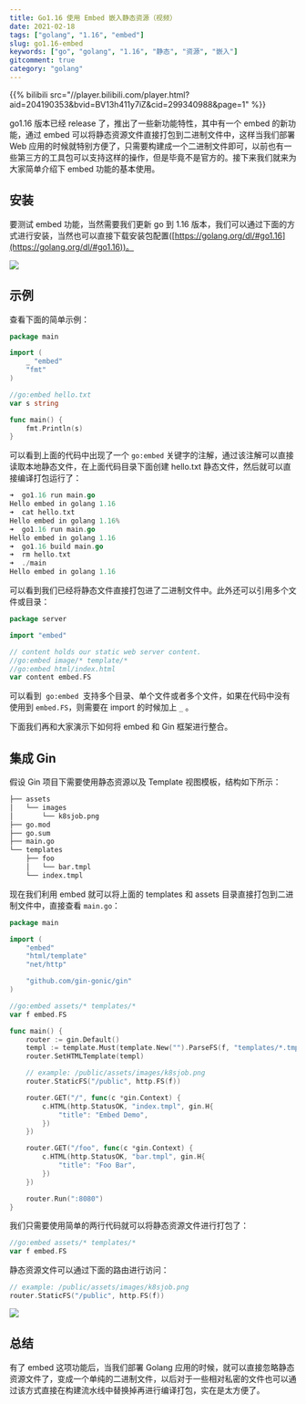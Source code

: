 ```yaml
---
title: Go1.16 使用 Embed 嵌入静态资源（视频）
date: 2021-02-18
tags: ["golang", "1.16", "embed"]
slug: go1.16-embed
keywords: ["go", "golang", "1.16", "静态", "资源", "嵌入"]
gitcomment: true
category: "golang"
---
```


{{% bilibili src="//player.bilibili.com/player.html?aid=204190353&bvid=BV13h411y7iZ&cid=299340988&page=1" %}}

go1.16 版本已经 release 了，推出了一些新功能特性，其中有一个 embed 的新功能，通过 embed 可以将静态资源文件直接打包到二进制文件中，这样当我们部署 Web 应用的时候就特别方便了，只需要构建成一个二进制文件即可，以前也有一些第三方的工具包可以支持这样的操作，但是毕竟不是官方的。接下来我们就来为大家简单介绍下 embed 功能的基本使用。

<!--more-->

## 安装

要测试 embed 功能，当然需要我们更新 go 到 1.16 版本，我们可以通过下面的方式进行安装，当然也可以直接下载安装包配置([https://golang.org/dl/#go1.16](https://golang.org/dl/#go1.16))。

![](https://picdn.youdianzhishi.com/images/20210218113657.png)

## 示例

查看下面的简单示例：

```go
package main

import (
	_ "embed"
	"fmt"
)

//go:embed hello.txt
var s string

func main() {
	fmt.Println(s)
}
```

可以看到上面的代码中出现了一个 `go:embed` 关键字的注解，通过该注解可以直接读取本地静态文件，在上面代码目录下面创建 hello.txt 静态文件，然后就可以直接编译打包运行了：

```go
➜  go1.16 run main.go
Hello embed in golang 1.16
➜  cat hello.txt
Hello embed in golang 1.16%
➜  go1.16 run main.go
Hello embed in golang 1.16
➜  go1.16 build main.go
➜  rm hello.txt
➜  ./main
Hello embed in golang 1.16
```

可以看到我们已经将静态文件直接打包进了二进制文件中。此外还可以引用多个文件或目录：

```go
package server

import "embed"

// content holds our static web server content.
//go:embed image/* template/*
//go:embed html/index.html
var content embed.FS
```

可以看到  `go:embed`  支持多个目录、单个文件或者多个文件，如果在代码中没有使用到 `embed.FS`，则需要在 import 的时候加上 `_` 。

<!--adsense-text-->

下面我们再和大家演示下如何将 embed 和 Gin 框架进行整合。

## 集成 **Gin**

假设 Gin 项目下需要使用静态资源以及 Template 视图模板，结构如下所示：

```bash
├── assets
│   └── images
│       └── k8sjob.png
├── go.mod
├── go.sum
├── main.go
└── templates
    ├── foo
    │   └── bar.tmpl
    └── index.tmpl
```

现在我们利用 embed 就可以将上面的 templates 和 assets 目录直接打包到二进制文件中，直接查看 `main.go`：

```go
package main

import (
	"embed"
	"html/template"
	"net/http"

	"github.com/gin-gonic/gin"
)

//go:embed assets/* templates/*
var f embed.FS

func main() {
	router := gin.Default()
	templ := template.Must(template.New("").ParseFS(f, "templates/*.tmpl", "templates/foo/*.tmpl"))
	router.SetHTMLTemplate(templ)

	// example: /public/assets/images/k8sjob.png
	router.StaticFS("/public", http.FS(f))

	router.GET("/", func(c *gin.Context) {
		c.HTML(http.StatusOK, "index.tmpl", gin.H{
			"title": "Embed Demo",
		})
	})

	router.GET("/foo", func(c *gin.Context) {
		c.HTML(http.StatusOK, "bar.tmpl", gin.H{
			"title": "Foo Bar",
		})
	})

	router.Run(":8080")
}
```

我们只需要使用简单的两行代码就可以将静态资源文件进行打包了：

```go
//go:embed assets/* templates/*
var f embed.FS
```

静态资源文件可以通过下面的路由进行访问：

```go
// example: /public/assets/images/k8sjob.png
router.StaticFS("/public", http.FS(f))
```

![](https://picdn.youdianzhishi.com/images/20210218142211.png)

## 总结

有了 embed 这项功能后，当我们部署 Golang 应用的时候，就可以直接忽略静态资源文件了，变成一个单纯的二进制文件，以后对于一些相对私密的文件也可以通过该方式直接在构建流水线中替换掉再进行编译打包，实在是太方便了。

<!--adsense-self-->
